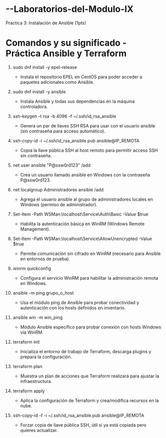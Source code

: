 # --Laboratorios-del-Modulo-IX
Practica 3: Instalación de Ansible (1pts)
# Comandos y su significado - Práctica Ansible y Terraform

1. sudo dnf install -y epel-release
   - Instala el repositorio EPEL en CentOS para poder acceder a paquetes adicionales como Ansible.

2. sudo dnf install -y ansible
   - Instala Ansible y todas sus dependencias en la máquina controladora.

3. ssh-keygen -t rsa -b 4096 -f ~/.ssh/id_rsa_ansible
   - Genera un par de llaves SSH RSA para usar con el usuario ansible (sin contraseña para acceso automático).

4. ssh-copy-id -i ~/.ssh/id_rsa_ansible.pub ansible@IP_REMOTA
   - Copia la llave pública SSH al host remoto para permitir acceso SSH sin contraseña.

5. net user ansible "P@ssw0rd123" /add
   - Crea un usuario llamado ansible en Windows con la contraseña P@ssw0rd123.

6. net localgroup Administradores ansible /add
   - Agrega el usuario ansible al grupo de administradores locales en Windows (permiso de administrador).

7. Set-Item -Path WSMan:\localhost\Service\Auth\Basic -Value $true
   - Habilita la autenticación básica en WinRM (Windows Remote Management).

8. Set-Item -Path WSMan:\localhost\Service\AllowUnencrypted -Value $true
   - Permite comunicación sin cifrado en WinRM (necesario para Ansible en entornos de prueba).

9. winrm quickconfig
   - Configura el servicio WinRM para habilitar la administración remota en Windows.

10. ansible -m ping grupo_o_host
    - Usa el módulo ping de Ansible para probar conectividad y autenticación con los hosts definidos en inventario.

11. ansible win -m win_ping
    - Módulo Ansible específico para probar conexión con hosts Windows vía WinRM.

12. terraform init
    - Inicializa el entorno de trabajo de Terraform, descarga plugins y prepara la configuración.

13. terraform plan
    - Muestra un plan de acciones que Terraform realizará para ajustar la infraestructura.

14. terraform apply
    - Aplica la configuración de Terraform y crea/modifica recursos en la nube.

15. ssh-copy-id -f -i ~/.ssh/id_rsa_ansible.pub ansible@IP_REMOTA
    - Forzar copia de llave pública SSH, útil si ya está copiada pero quieres actualizar.


